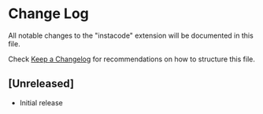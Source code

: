 # Change Log

All notable changes to the "instacode" extension will be documented in this file.

Check [Keep a Changelog](http://keepachangelog.com/) for recommendations on how to structure this file.

## [Unreleased]

- Initial release